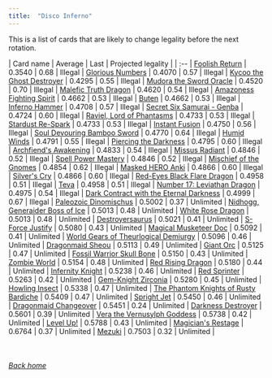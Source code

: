 ```yaml
---
title:  "Disco Inferno"
---
```


This is a list of cards that are likely to change legality before the next rotation.

| Card name | Average | Last | Projected legality |
| :-- |
[Foolish Return](https://db.ygoprodeck.com/card/?search=Foolish%20Return) | 0.3540 | 0.68 | Illegal |
[Glorious Numbers](https://db.ygoprodeck.com/card/?search=Glorious%20Numbers) | 0.4070 | 0.57 | Illegal |
[Kycoo the Ghost Destroyer](https://db.ygoprodeck.com/card/?search=Kycoo%20the%20Ghost%20Destroyer) | 0.4295 | 0.55 | Illegal |
[Mudora the Sword Oracle](https://db.ygoprodeck.com/card/?search=Mudora%20the%20Sword%20Oracle) | 0.4520 | 0.70 | Illegal |
[Malefic Truth Dragon](https://db.ygoprodeck.com/card/?search=Malefic%20Truth%20Dragon) | 0.4620 | 0.54 | Illegal |
[Amazoness Fighting Spirit](https://db.ygoprodeck.com/card/?search=Amazoness%20Fighting%20Spirit) | 0.4662 | 0.53 | Illegal |
[Buten](https://db.ygoprodeck.com/card/?search=Buten) | 0.4662 | 0.53 | Illegal |
[Inferno Hammer](https://db.ygoprodeck.com/card/?search=Inferno%20Hammer) | 0.4708 | 0.57 | Illegal |
[Secret Six Samurai - Genba](https://db.ygoprodeck.com/card/?search=Secret%20Six%20Samurai%20-%20Genba) | 0.4724 | 0.60 | Illegal |
[Raviel, Lord of Phantasms](https://db.ygoprodeck.com/card/?search=Raviel,%20Lord%20of%20Phantasms) | 0.4733 | 0.53 | Illegal |
[Stardust Re-Spark](https://db.ygoprodeck.com/card/?search=Stardust%20Re-Spark) | 0.4733 | 0.53 | Illegal |
[Instant Fusion](https://db.ygoprodeck.com/card/?search=Instant%20Fusion) | 0.4750 | 0.56 | Illegal |
[Soul Devouring Bamboo Sword](https://db.ygoprodeck.com/card/?search=Soul%20Devouring%20Bamboo%20Sword) | 0.4770 | 0.64 | Illegal |
[Humid Winds](https://db.ygoprodeck.com/card/?search=Humid%20Winds) | 0.4791 | 0.55 | Illegal |
[Piercing the Darkness](https://db.ygoprodeck.com/card/?search=Piercing%20the%20Darkness) | 0.4795 | 0.60 | Illegal |
[Archfiend's Awakening](https://db.ygoprodeck.com/card/?search=Archfiend's%20Awakening) | 0.4833 | 0.54 | Illegal |
[Missus Radiant](https://db.ygoprodeck.com/card/?search=Missus%20Radiant) | 0.4846 | 0.52 | Illegal |
[Spell Power Mastery](https://db.ygoprodeck.com/card/?search=Spell%20Power%20Mastery) | 0.4846 | 0.52 | Illegal |
[Mischief of the Gnomes](https://db.ygoprodeck.com/card/?search=Mischief%20of%20the%20Gnomes) | 0.4854 | 0.62 | Illegal |
[Masked HERO Anki](https://db.ygoprodeck.com/card/?search=Masked%20HERO%20Anki) | 0.4866 | 0.60 | Illegal |
[Silver's Cry](https://db.ygoprodeck.com/card/?search=Silver's%20Cry) | 0.4866 | 0.60 | Illegal |
[Red-Eyes Black Flare Dragon](https://db.ygoprodeck.com/card/?search=Red-Eyes%20Black%20Flare%20Dragon) | 0.4958 | 0.51 | Illegal |
[Teva](https://db.ygoprodeck.com/card/?search=Teva) | 0.4958 | 0.51 | Illegal |
[Number 17: Leviathan Dragon](https://db.ygoprodeck.com/card/?search=Number%2017:%20Leviathan%20Dragon) | 0.4975 | 0.54 | Illegal |
[Dark Contract with the Eternal Darkness](https://db.ygoprodeck.com/card/?search=Dark%20Contract%20with%20the%20Eternal%20Darkness) | 0.4999 | 0.67 | Illegal |
[Paleozoic Dinomischus](https://db.ygoprodeck.com/card/?search=Paleozoic%20Dinomischus) | 0.5002 | 0.37 | Unlimited |
[Nidhogg, Generaider Boss of Ice](https://db.ygoprodeck.com/card/?search=Nidhogg,%20Generaider%20Boss%20of%20Ice) | 0.5013 | 0.48 | Unlimited |
[White Rose Dragon](https://db.ygoprodeck.com/card/?search=White%20Rose%20Dragon) | 0.5013 | 0.48 | Unlimited |
[Destroyersaurus](https://db.ygoprodeck.com/card/?search=Destroyersaurus) | 0.5021 | 0.41 | Unlimited |
[S-Force Justify](https://db.ygoprodeck.com/card/?search=S-Force%20Justify) | 0.5080 | 0.43 | Unlimited |
[Magical Musketeer Doc](https://db.ygoprodeck.com/card/?search=Magical%20Musketeer%20Doc) | 0.5092 | 0.41 | Unlimited |
[World Gears of Theurlogical Demiurgy](https://db.ygoprodeck.com/card/?search=World%20Gears%20of%20Theurlogical%20Demiurgy) | 0.5096 | 0.46 | Unlimited |
[Dragonmaid Sheou](https://db.ygoprodeck.com/card/?search=Dragonmaid%20Sheou) | 0.5113 | 0.49 | Unlimited |
[Giant Orc](https://db.ygoprodeck.com/card/?search=Giant%20Orc) | 0.5125 | 0.47 | Unlimited |
[Fossil Warrior Skull Bone](https://db.ygoprodeck.com/card/?search=Fossil%20Warrior%20Skull%20Bone) | 0.5150 | 0.43 | Unlimited |
[Zombie World](https://db.ygoprodeck.com/card/?search=Zombie%20World) | 0.5154 | 0.48 | Unlimited |
[Red Rising Dragon](https://db.ygoprodeck.com/card/?search=Red%20Rising%20Dragon) | 0.5180 | 0.44 | Unlimited |
[Infernity Knight](https://db.ygoprodeck.com/card/?search=Infernity%20Knight) | 0.5238 | 0.46 | Unlimited |
[Red Sprinter](https://db.ygoprodeck.com/card/?search=Red%20Sprinter) | 0.5263 | 0.42 | Unlimited |
[Gem-Knight Zirconia](https://db.ygoprodeck.com/card/?search=Gem-Knight%20Zirconia) | 0.5280 | 0.45 | Unlimited |
[Howling Insect](https://db.ygoprodeck.com/card/?search=Howling%20Insect) | 0.5338 | 0.47 | Unlimited |
[The Phantom Knights of Rusty Bardiche](https://db.ygoprodeck.com/card/?search=The%20Phantom%20Knights%20of%20Rusty%20Bardiche) | 0.5409 | 0.47 | Unlimited |
[Spright Jet](https://db.ygoprodeck.com/card/?search=Spright%20Jet) | 0.5450 | 0.46 | Unlimited |
[Dragonmaid Changeover](https://db.ygoprodeck.com/card/?search=Dragonmaid%20Changeover) | 0.5451 | 0.24 | Unlimited |
[Darkness Destroyer](https://db.ygoprodeck.com/card/?search=Darkness%20Destroyer) | 0.5601 | 0.39 | Unlimited |
[Vera the Vernusylph Goddess](https://db.ygoprodeck.com/card/?search=Vera%20the%20Vernusylph%20Goddess) | 0.5738 | 0.42 | Unlimited |
[Level Up!](https://db.ygoprodeck.com/card/?search=Level%20Up!) | 0.5788 | 0.43 | Unlimited |
[Magician's Restage](https://db.ygoprodeck.com/card/?search=Magician's%20Restage) | 0.6764 | 0.37 | Unlimited |
[Mezuki](https://db.ygoprodeck.com/card/?search=Mezuki) | 0.7503 | 0.32 | Unlimited |

<br>

###### [Back home](index)